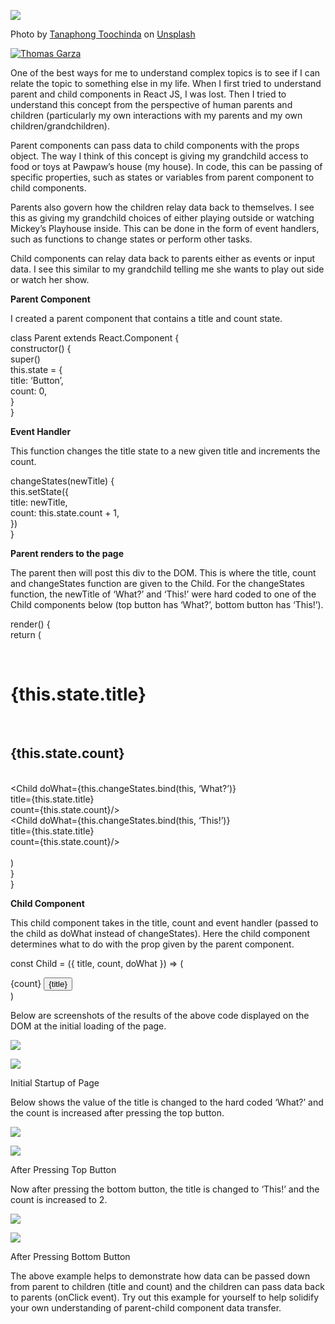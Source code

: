 ![](https://miro.medium.com/max/7000/0*-_XXEf-fntzJ4xBf)

Photo by [Tanaphong Toochinda](https://unsplash.com/@daen_2chinda?utm_source=medium&utm_medium=referral) on [Unsplash](https://unsplash.com/?utm_source=medium&utm_medium=referral)

[![Thomas Garza](https://miro.medium.com/fit/c/56/56/2*lTkWNKvsPSgA3AxKyyV5EA.png)](https://medium.com/@tbgarza2?source=post_page-----a93119370b4a--------------------------------)

One of the best ways for me to understand complex topics is to see if I can relate the topic to something else in my life. When I first tried to understand parent and child components in React JS, I was lost. Then I tried to understand this concept from the perspective of human parents and children (particularly my own interactions with my parents and my own children/grandchildren).

Parent components can pass data to child components with the props object. The way I think of this concept is giving my grandchild access to food or toys at Pawpaw’s house (my house). In code, this can be passing of specific properties, such as states or variables from parent component to child components.

Parents also govern how the children relay data back to themselves. I see this as giving my grandchild choices of either playing outside or watching Mickey’s Playhouse inside. This can be done in the form of event handlers, such as functions to change states or perform other tasks.

Child components can relay data back to parents either as events or input data. I see this similar to my grandchild telling me she wants to play out side or watch her show.

**Parent Component**

I created a parent component that contains a title and count state.

class Parent extends React.Component {  
  constructor() {  
    super()  
    this.state = {  
      title: ‘Button’,  
      count: 0,  
    }  
  }

**Event Handler**

This function changes the title state to a new given title and increments the count.

changeStates(newTitle) {  
  this.setState({  
    title: newTitle,  
    count: this.state.count + 1,  
  })  
}

**Parent renders to the page**

The parent then will post this div to the DOM. This is where the title, count and changeStates function are given to the Child. For the changeStates function, the newTitle of ‘What?’ and ‘This!’ were hard coded to one of the Child components below (top button has ‘What?’, bottom button has ‘This!’).

render() {  
  return (  
    <div>  
      <h1>{this.state.title}</h1>  
      <h2>{this.state.count}</h2>  
      <Child doWhat={this.changeStates.bind(this, ‘What?’)}  
      title={this.state.title}  
      count={this.state.count}/>  
      <Child doWhat={this.changeStates.bind(this, ‘This!’)}  
      title={this.state.title}  
      count={this.state.count}/>  
    </div>  
  )  
  }  
}

**Child Component**

This child component takes in the title, count and event handler (passed to the child as doWhat instead of changeStates). Here the child component determines what to do with the prop given by the parent component.

const Child = ({ title, count, doWhat }) => (  
  <div>  
    <span>{count}</span>  
    <button onClick={doWhat}>{title}</button>  
  </div>  
)

Below are screenshots of the results of the above code displayed on the DOM at the initial loading of the page.

![](https://miro.medium.com/max/60/0*6zWUbRce5BVHGFPS?q=20)

![](https://miro.medium.com/max/2732/0*6zWUbRce5BVHGFPS)

Initial Startup of Page

Below shows the value of the title is changed to the hard coded ‘What?’ and the count is increased after pressing the top button.

![](https://miro.medium.com/max/60/0*peRxLXzWieSuYcl-?q=20)

![](https://miro.medium.com/max/2732/0*peRxLXzWieSuYcl-)

After Pressing Top Button

Now after pressing the bottom button, the title is changed to ‘This!’ and the count is increased to 2.

![](https://miro.medium.com/max/60/0*MgE_A-7MUnZnf20z?q=20)

![](https://miro.medium.com/max/2732/0*MgE_A-7MUnZnf20z)

After Pressing Bottom Button

The above example helps to demonstrate how data can be passed down from parent to children (title and count) and the children can pass data back to parents (onClick event). Try out this example for yourself to help solidify your own understanding of parent-child component data transfer.